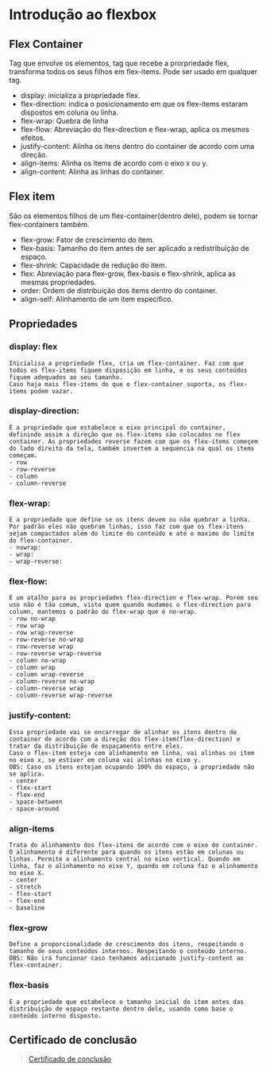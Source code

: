 # Introdução ao flexbox 

## Flex Container
Tag que envolve os elementos, tag que recebe a prorpriedade flex, transforma todos os seus filhos em flex-items. Pode ser usado em qualquer tag.
- display: inicializa a propriedade flex.
- flex-direction: indica o posicionamento em que os flex-items estaram dispostos em coluna ou linha.
- flex-wrap: Quebra de linha
- flex-flow: Abreviação do flex-direction e flex-wrap, aplica os mesmos efeitos.
- justify-content: Alinha os itens dentro do container de acordo com uma direção.
- align-items: Alinha os items de acordo com o eixo x ou y.
- align-content: Alinha as linhas do container.

## Flex item
São os elementos filhos de um flex-container(dentro dele), podem se tornar flex-containers também.
- flex-grow: Fator de crescimento do item.
- flex-basis: Tamanho do item antes de ser aplicado a redistribuição de espaço.
- flex-shrink: Capacidade de redução do item.
- flex: Abreviação para flex-grow, flex-basis e flex-shrink, aplica as mesmas propriedades.
- order: Ordem de distribuição dos items dentro do container.
- align-self: Alinhamento de um item especifico.

## Propriedades
### display: flex
    Inicialisa a propriedade flex, cria um flex-container. Faz com que todos os flex-items fiquem disposição em linha, e os seus conteúdos fiquem adequados ao seu tamanho.
    Caso haja mais flex-items do que o flex-container suporta, os flex-items podem vazar.
### display-direction:
    É a propriedade que estabelece o eixo principal do container, definindo assim a direção que os flex-items são colocados no flex container. As propriedades reverse fazem com que os flex-items começem do lado direito da tela, também invertem a sequencia na qual os items começam.
    - row
    - row-reverse
    - column
    - column-reverse
### flex-wrap:
    É a propriedade que define se os itens devem ou não quebrar a linha. Por padrão eles não quebram linhas, isso faz com que os flex-itens sejam compactados além do limite do conteúdo e até o maximo do limite do flex-container.
    - nowrap:
    - wrap:
    - wrap-reverse:
### flex-flow:
    É um atalho para as propriedades flex-direction e flex-wrap. Porém seu uso não é tão comum, visto quem quando mudamos o flex-direction para column, mantemos o padrão do flex-wrap que é no-wrap.
    - row no-wrap
    - row wrap
    - row wrap-reverse
    - row-reverse no-wrap
    - row-reverse wrap
    - row-reverse wrap-reverse
    - column no-wrap
    - column wrap
    - column wrap-reverse
    - column-reverse no-wrap
    - column-reverse wrap
    - column-reverse wrap-reverse
### justify-content:
    Essa propriedade vai se encarregar de alinhar os itens dentro do container de acordo com a direção dos flex-item(flex-direction) e tratar da distribuição de espaçamento entre eles.
    Caso o flex-item esteja com alinhamento em linha, vai alinhas os item no eixo x, se estiver em coluna vai alinhas no eixo y.
    OBS: Caso os itens estejam ocupando 100% do espaço, a propriedade não se aplica.
    - center
    - flex-start
    - flex-end
    - space-between
    - space-around
### align-items
    Trata do alinhamento dos flex-itens de acordo com o eixo do container. O alinhamento é diferente para quando os itens estão em colunas ou linhas. Permite o alinhamento central no eixo vertical. Quando em linha, faz o alinhamento no eixo Y, quando em coluna faz o alinhamento no eixo X.
    - center
    - stretch
    - flex-start
    - flex-end
    - baseline
### flex-grow
    Define a proporcionalidade de crescimento dos itens, respeitando o tamanho de seus conteúdos internos. Respeitando o conteúdo interno.
    OBS: Não irá funcionar caso tenhamos adicionado justify-content ao flex-container.
### flex-basis
    É a propriedade que estabelece o tamanho inicial do item antes das distribuição de espaço restante dentro dele, usando como base o conteúdo interno disposto.

## Certificado de conclusão
> [Certificado de conclusão](https://www.dio.me/certificate/92D0DD74/share)